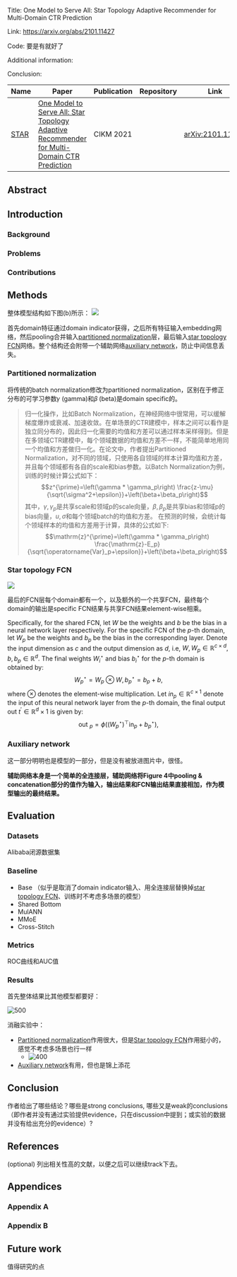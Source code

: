 Title: One Model to Serve All: Star Topology Adaptive Recommender for Multi-Domain CTR Prediction

Link: https://arxiv.org/abs/2101.11427

Code: 要是有就好了

Additional information: 

Conclusion: 

| Name | Paper                                                                                                                                                                                                            | Publication | Repository | Link                                                 | Classification                                                                                 |
| ---- | ---------------------------------------------------------------------------------------------------------------------------------------------------------------------------------------------------------------- | ----------- | ---------- | ---------------------------------------------------- | ---------------------------------------------------------------------------------------------- |
| [STAR](+Papers/STAR.md) | [One Model to Serve All: Star Topology Adaptive Recommender for Multi-Domain CTR Prediction](../AI4Rec.md#One%20Model%20to%20Serve%20All%20Star%20Topology%20Adaptive%20Recommender%20for%20Multi-Domain%20CTR%20Prediction) | CIKM 2021   |            | [arXiv:2101.11427](https://arxiv.org/abs/2101.11427) | [Click-through rate prediction](#Click-through%20rate%20prediction), [Multi-scenario learning](#Multi-scenario%20learning) |

## Abstract



## Introduction

### Background



### Problems



### Contributions



## Methods

整体模型结构如下图(b)所示：
![](../../../../Resources/4.%20Artificial%20intelligence/3.%20Applications/Recommender%20system/Pasted%20image%2020230719160434.png)

首先domain特征通过domain indicator获得，之后所有特征输入embedding网络，然后pooling合并输入[partitioned normalization](#Partitioned%20normalization)层，最后输入[star topology FCN](#Star%20topology%20FCN)网络。整个结构还会附带一个辅助网络[auxiliary network](#Auxiliary%20network)，防止中间信息丢失。

### Partitioned normalization

将传统的batch normalization修改为partitioned normalization，区别在于修正分布的可学习参数𝛾 (gamma)和𝛽 (beta)是domain specific的。

> 归一化操作，比如Batch Normalization，在神经网络中很常用，可以缓解梯度爆炸或衰减、加速收敛。在单场景的CTR建模中，样本之间可以看作是独立同分布的，因此归一化需要的均值和方差可以通过样本采样得到。但是在多领域CTR建模中，每个领域数据的均值和方差不一样，不能简单地用同一个均值和方差做归一化。在论文中，作者提出Partitioned Normalization，对不同的领域，只使用各自领域的样本计算均值和方差，并且每个领域都有各自的scale和bias参数。以Batch Normalization为例，训练的时候计算公式如下：
> $$z^{\prime}=\left(\gamma * \gamma_p\right) \frac{z-\mu}{\sqrt{\sigma^2+\epsilon}}+\left(\beta+\beta_p\right)$$
> 其中，$\gamma, \gamma_p$是共享scale和领域p的scale向量，$\beta, \beta_p$是共享bias和领域p的bias向量，$u, \sigma$和每个领域batch的均值和方差。
> 在预测的时候，会统计每个领域样本的均值和方差用于计算，具体的公式如下:
> $$\mathrm{z}^{\prime}=\left(\gamma * \gamma_p\right) \frac{\mathrm{z}-E_p}{\sqrt{\operatorname{Var}_p+\epsilon}}+\left(\beta+\beta_p\right)$$


### Star topology FCN

![](../../../../Resources/4.%20Artificial%20intelligence/3.%20Applications/Recommender%20system/Pasted%20image%2020230719164639.png)

最后的FCN层每个domain都有一个，以及额外的一个共享FCN，最终每个domain的输出是specific FCN结果与共享FCN结果element-wise相乘。

Specifically, for the shared FCN, let $W$ be the weights and $b$ be the bias in a neural network layer respectively. For the specific FCN of the $p$-th domain, let $W_p$ be the weights and $b_p$ be the bias in the corresponding layer. Denote the input dimension as $c$ and the output dimension as $d$, i.e, $W, W_p \in \mathbb{R}^{c \times d}, b, b_p \in \mathbb{R}^d$. The final weights $W_i^{\star}$ and bias $b_i^{\star}$ for the $p$-th domain is obtained by:
$$
W_p^{\star}=W_p \otimes W, b_p^{\star}=b_p+b,
$$
where $\otimes$ denotes the element-wise multiplication. Let $i n_p \in \mathbb{R}^{c \times 1}$ denote the input of this neural network layer from the $p$-th domain, the final output out $t^{\prime} \in \mathbb{R}^d \times 1$ is given by:
$$
\text { out }_p=\phi\left(\left(W_p^{\star}\right)^{\top} \operatorname{in}_p+b_p^{\star}\right),
$$
### Auxiliary network

这一部分明明也是模型的一部分，但是没有被放进图片中，很怪。

**辅助网络本身是一个简单的全连接层，辅助网络将Figure 4中pooling & concatenation部分的值作为输入，输出结果和FCN输出结果直接相加，作为模型输出的最终结果。**


## Evaluation

### Datasets

Alibaba闭源数据集

### Baseline

- Base （似乎是取消了domain indicator输入、用全连接层替换掉[star topology FCN](#Star%20topology%20FCN)、训练时不考虑多场景的模型）
- Shared Bottom
- MulANN
- MMoE
- Cross-Stitch

### Metrics

ROC曲线和AUC值

### Results

首先整体结果比其他模型都要好：

![500](../../../../Resources/4.%20Artificial%20intelligence/3.%20Applications/Recommender%20system/Pasted%20image%2020230719172039.png)

消融实验中：

- [Partitioned normalization](#Partitioned%20normalization)作用很大，但是[Star topology FCN](#Star%20topology%20FCN)作用挺小的，感觉不考虑多场景也行一样
	- ![400](../../../../Resources/4.%20Artificial%20intelligence/3.%20Applications/Recommender%20system/Pasted%20image%2020230719172123.png)
- [Auxiliary network](#Auxiliary%20network)有用，但也是锦上添花

## Conclusion

作者给出了哪些结论？哪些是strong conclusions, 哪些又是weak的conclusions（即作者并没有通过实验提供evidence，只在discussion中提到；或实验的数据并没有给出充分的evidence）?

  

## References

(optional) 列出相关性高的文献，以便之后可以继续track下去。




## Appendices

### Appendix A



### Appendix B



## Future work

值得研究的点








